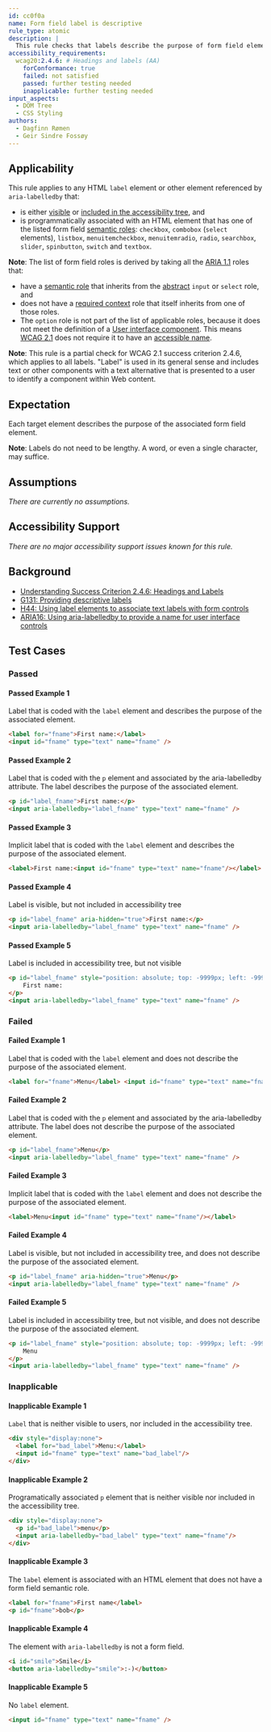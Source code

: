 ```yaml
---
id: cc0f0a
name: Form field label is descriptive
rule_type: atomic
description: |
  This rule checks that labels describe the purpose of form field elements.
accessibility_requirements:
  wcag20:2.4.6: # Headings and labels (AA)
    forConformance: true
    failed: not satisfied
    passed: further testing needed
    inapplicable: further testing needed
input_aspects:
  - DOM Tree
  - CSS Styling
authors:
  - Dagfinn Rømen
  - Geir Sindre Fossøy
---
```


## Applicability

This rule applies to any HTML `label` element or other element referenced by `aria-labelledby` that:

- is either [visible](#visible) or [included in the accessibility tree](#included-in-the-accessibility-tree), and
- is programmatically associated with an HTML element that has one of the listed form field [semantic roles](#semantic-role): `checkbox`, `combobox` (`select` elements), `listbox`, `menuitemcheckbox`, `menuitemradio`, `radio`, `searchbox`, `slider`, `spinbutton`, `switch` and `textbox`.

**Note**: The list of form field roles is derived by taking all the [ARIA 1.1](https://www.w3.org/TR/wai-aria-1.1/) roles that:

- have a [semantic role](#semantic-role) that inherits from the [abstract](https://www.w3.org/TR/wai-aria/#abstract_roles) `input` or `select` role, and
- does not have a [required context](https://www.w3.org/TR/wai-aria/#scope) role that itself inherits from one of those roles.
- The `option` role is not part of the list of applicable roles, because it does not meet the definition of a [User interface component](https://www.w3.org/TR/WCAG21/#dfn-user-interface-components). This means [WCAG 2.1](https://www.w3.org/TR/WCAG21/) does not require it to have an [accessible name](#accessible-name).

**Note**: This rule is a partial check for WCAG 2.1 success criterion 2.4.6, which applies to all labels. "Label" is used in its general sense and includes text or other components with a text alternative that is presented to a user to identify a component within Web content.

## Expectation

Each target element describes the purpose of the associated form field element.

**Note**: Labels do not need to be lengthy. A word, or even a single character, may suffice.

## Assumptions

_There are currently no assumptions._

## Accessibility Support

_There are no major accessibility support issues known for this rule._

## Background

- [Understanding Success Criterion 2.4.6: Headings and Labels](https://www.w3.org/WAI/WCAG21/Understanding/headings-and-labels.html)
- [G131: Providing descriptive labels](https://www.w3.org/WAI/WCAG21/Techniques/general/G131)
- [H44: Using label elements to associate text labels with form controls](https://www.w3.org/WAI/WCAG21/Techniques/html/H44)
- [ARIA16: Using aria-labelledby to provide a name for user interface controls](https://www.w3.org/WAI/WCAG21/Techniques/aria/ARIA16)

## Test Cases

### Passed

#### Passed Example 1

Label that is coded with the `label` element and describes the purpose of the associated element.

```html
<label for="fname">First name:</label>
<input id="fname" type="text" name="fname" />
```

#### Passed Example 2

Label that is coded with the `p` element and associated by the aria-labelledby attribute. The label describes the purpose of the associated element.

```html
<p id="label_fname">First name:</p>
<input aria-labelledby="label_fname" type="text" name="fname" />
```

#### Passed Example 3

Implicit label that is coded with the `label` element and describes the purpose of the associated element.

```html
<label>First name:<input id="fname" type="text" name="fname"/></label>
```

#### Passed Example 4

Label is visible, but not included in accessibility tree

```html
<p id="label_fname" aria-hidden="true">First name:</p>
<input aria-labelledby="label_fname" type="text" name="fname" />
```

#### Passed Example 5

Label is included in accessibility tree, but not visible

```html
<p id="label_fname" style="position: absolute; top: -9999px; left: -9999px;">
	First name:
</p>
<input aria-labelledby="label_fname" type="text" name="fname" />
```

### Failed

#### Failed Example 1

Label that is coded with the `label` element and does not describe the purpose of the associated element.

```html
<label for="fname">Menu</label> <input id="fname" type="text" name="fname" />
```

#### Failed Example 2

Label that is coded with the `p` element and associated by the aria-labelledby attribute. The label does not describe the purpose of the associated element.

```html
<p id="label_fname">Menu</p>
<input aria-labelledby="label_fname" type="text" name="fname" />
```

#### Failed Example 3

Implicit label that is coded with the `label` element and does not describe the purpose of the associated element.

```html
<label>Menu<input id="fname" type="text" name="fname"/></label>
```

#### Failed Example 4

Label is visible, but not included in accessibility tree, and does not describe the purpose of the associated element.

```html
<p id="label_fname" aria-hidden="true">Menu</p>
<input aria-labelledby="label_fname" type="text" name="fname" />
```

#### Failed Example 5

Label is included in accessibility tree, but not visible, and does not describe the purpose of the associated element.

```html
<p id="label_fname" style="position: absolute; top: -9999px; left: -9999px;">
	Menu
</p>
<input aria-labelledby="label_fname" type="text" name="fname" />
```

### Inapplicable

#### Inapplicable Example 1

`Label` that is neither visible to users, nor included in the accessibility tree.

```html
<div style="display:none">
  <label for="bad_label">Menu:</label>
  <input id="fname" type="text" name="bad_label"/>
</div>
```

#### Inapplicable Example 2

Programatically associated `p` element that is neither visible nor included in the accessibility tree.

```html
<div style="display:none">
  <p id="bad_label">menu</p>
  <input aria-labelledby="bad_label" type="text" name="fname"/>
</div>
```

#### Inapplicable Example 3

The `label` element is associated with an HTML element that does not have a form field semantic role.

```html
<label for="fname">First name</label>
<p id="fname">bob</p>
```

#### Inapplicable Example 4

The element with `aria-labelledby` is not a form field.

```html
<i id="smile">Smile</i>
<button aria-labelledby="smile">:-)</button>
```

#### Inapplicable Example 5

No `label` element.

```html
<input id="fname" type="text" name="fname" />
```
